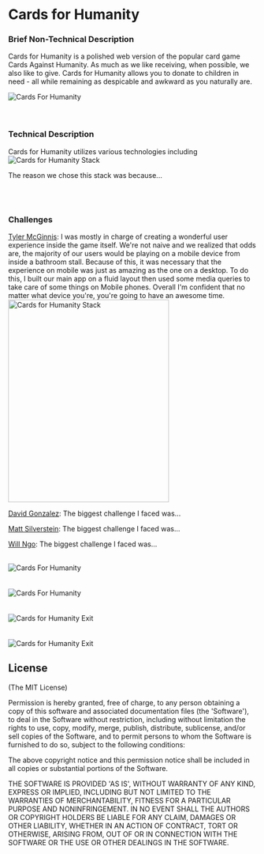 Cards for Humanity
===========
<h3>Brief Non-Technical Description </h3> 
<p>Cards for Humanity is a polished web version of the popular card game Cards Against Humanity. 
As much as we like receiving, when possible, we also like to give. Cards for Humanity allows you 
to donate to children in need - all while remaining as despicable and awkward as you naturally are.
</p>


<img src="http://www.tylermcginnis.com/images/cfh1.png" alt="Cards For Humanity" />
<br />
<br />
<br />

<h3> Technical Description </h3>
<p>Cards for Humanity utilizes various technologies including 
  <img src="http://www.tylermcginnis.com/images/cfh8.png" alt="Cards for Humanity Stack"/>
</p>
<p> The reason we chose this stack was because...</p> 
<br /><br />


<h3> Challenges </h3> 
<p> 
<a href="http://www.tylermcginnis.com">Tyler McGinnis</a>: I was mostly in charge of creating a wonderful 
user experience inside the game itself. We're not naive and we realized that odds are, the majority of our users
would be playing on a mobile device from inside a bathroom stall. Because of this, it was necessary that 
the experience on mobile was just as amazing as the one on a desktop. To do this, I built our main app on a fluid 
layout then used some media queries to take care of some things on Mobile phones. Overall I'm confident that no matter
what device you're, you're going to have an awesome time.
<br/ ><img src="http://www.tylermcginnis.com/images/cfhm.png" width="326" height="410" alt="Cards for Humanity Stack"/>
</p>
<p> 
<a href="http://www.truthyfalsy.com">David Gonzalez</a>: The biggest challenge I faced was...
</p>
<p> 
<a href="http://www.mattsilverstein.com/">Matt Silverstein</a>: The biggest challenge I faced was...
</p>
<p> 
<a href="https://github.com/mrngoitall">Will Ngo</a>: The biggest challenge I faced was...
</p>
<br />




<img src="http://www.tylermcginnis.com/images/cfh3.png" alt="Cards For Humanity"/>
<br />
<br />
<br />
<img src="http://www.tylermcginnis.com/images/cfh4.png" alt="Cards For Humanity"/>
<br />
<br />
<br />
<img src="http://www.tylermcginnis.com/images/cfh6.png" alt="Cards for Humanity Exit"/>
<br />
<br />
<br />
<img src="http://www.tylermcginnis.com/images/cfh7.png" alt="Cards for Humanity Exit"/>





## License

(The MIT License)

Permission is hereby granted, free of charge, to any person obtaining
a copy of this software and associated documentation files (the
'Software'), to deal in the Software without restriction, including
without limitation the rights to use, copy, modify, merge, publish,
distribute, sublicense, and/or sell copies of the Software, and to
permit persons to whom the Software is furnished to do so, subject to
the following conditions:

The above copyright notice and this permission notice shall be
included in all copies or substantial portions of the Software.

THE SOFTWARE IS PROVIDED 'AS IS', WITHOUT WARRANTY OF ANY KIND,
EXPRESS OR IMPLIED, INCLUDING BUT NOT LIMITED TO THE WARRANTIES OF
MERCHANTABILITY, FITNESS FOR A PARTICULAR PURPOSE AND NONINFRINGEMENT.
IN NO EVENT SHALL THE AUTHORS OR COPYRIGHT HOLDERS BE LIABLE FOR ANY
CLAIM, DAMAGES OR OTHER LIABILITY, WHETHER IN AN ACTION OF CONTRACT,
TORT OR OTHERWISE, ARISING FROM, OUT OF OR IN CONNECTION WITH THE
SOFTWARE OR THE USE OR OTHER DEALINGS IN THE SOFTWARE.
